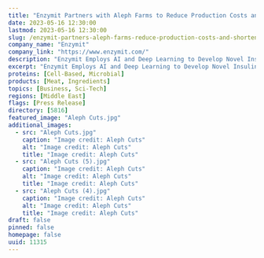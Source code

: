 ```yaml
---
title: "Enzymit Partners with Aleph Farms to Reduce Production Costs and Shorten Time-to-Market for Cultivated Meat"
date: 2023-05-16 12:30:00
lastmod: 2023-05-16 12:30:00
slug: /enzymit-partners-aleph-farms-reduce-production-costs-and-shorten-time-market-cultivated
company_name: "Enzymit"
company_link: "https://www.enzymit.com/"
description: "Enzymit Employs AI and Deep Learning to Develop Novel Insulin Substituents as Processing Aids for Cost-Efficient Cultivated Meat Production"
excerpt: "Enzymit Employs AI and Deep Learning to Develop Novel Insulin Substituents as Processing Aids for Cost-Efficient Cultivated Meat Production"
proteins: [Cell-Based, Microbial]
products: [Meat, Ingredients]
topics: [Business, Sci-Tech]
regions: [Middle East]
flags: [Press Release]
directory: [5816]
featured_image: "Aleph Cuts.jpg"
additional_images:
  - src: "Aleph Cuts.jpg"
    caption: "Image credit: Aleph Cuts"
    alt: "Image credit: Aleph Cuts"
    title: "Image credit: Aleph Cuts"
  - src: "Aleph Cuts (5).jpg"
    caption: "Image credit: Aleph Cuts"
    alt: "Image credit: Aleph Cuts"
    title: "Image credit: Aleph Cuts"
  - src: "Aleph Cuts (4).jpg"
    caption: "Image credit: Aleph Cuts"
    alt: "Image credit: Aleph Cuts"
    title: "Image credit: Aleph Cuts"
draft: false
pinned: false
homepage: false
uuid: 11315
---
```


